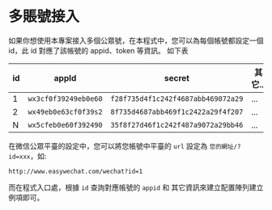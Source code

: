 # 多賬號接入

如果你想使用本專案接入多個公眾號，在本程式中，您可以為每個帳號都設定一個 id，此 id 對應了該帳號的 appid、token 等資訊。
如下表

| id   | appId                | secret                             | 其它... |
| ---- | -------------------- | ---------------------------------- | ----- |
| 1    | `wx3cf0f39249eb0e60` | `f28f735d4f1c242f4687abb469072a29` | ...   |
| 2    | `wx49eb0e63cf0f39s2` | `8f735d4687abb469f1c2422a29f4f207` | ...   |
| N    | `wx5cfeb0e60f392490` | `35f8f27d46f1c242f487a9072a29bb46` | ...   |

在微信公眾平臺的設定中，您可以將您帳號中平臺的 `url` 設定為 `您的網址/?id=xxx`，如:

```
http://www.easywechat.com/wechat?id=1
```

而在程式入口處，根據 `id` 查詢對應帳號的 `appid` 和 其它資訊來建立配置陣列建立例項即可。
